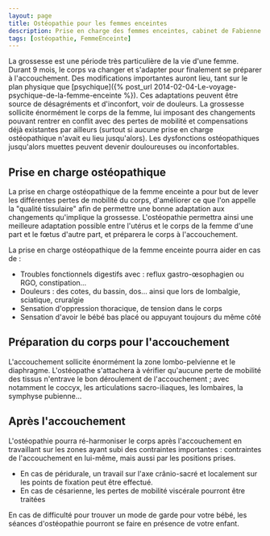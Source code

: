 ```yaml
---
layout: page
title: Ostéopathie pour les femmes enceintes
description: Prise en charge des femmes enceintes, cabinet de Fabienne Krotoff & Charlotte Wang, 75015 Paris - 01 45 31 98 48
tags: [ostéopathie, FemmeEnceinte]
---
```


La grossesse est une période très particulière de la vie d'une femme. Durant 9 mois, le corps va changer et s'adapter pour finalement se préparer à l'accouchement. Des modifications importantes auront lieu, tant sur le plan physique que [psychique]({% post_url 2014-02-04-Le-voyage-psychique-de-la-femme-enceinte %}). Ces adaptations peuvent être source de désagréments et d'inconfort, voir de douleurs. La grossesse sollicite énormément le corps de la femme, lui imposant des changements pouvant rentrer en conflit avec des pertes de mobilité et compensations déjà existantes par ailleurs (surtout si aucune prise en charge ostéopathique n'avait eu lieu jusqu'alors). Les dysfonctions ostéopathiques jusqu'alors muettes peuvent devenir douloureuses ou inconfortables.

## Prise en charge ostéopathique

La prise en charge ostéopathique de la femme enceinte a pour but de lever les différentes pertes de mobilité du corps, d'améliorer ce que l'on appelle la "qualité tissulaire" afin de permettre une bonne adaptation aux changements qu'implique la grossesse. L'ostéopathie permettra ainsi une meilleure adaptation possible entre l'utérus et le corps de la femme d'une part et le fœtus d'autre part, et préparera le corps à l'accouchement.

La prise en charge ostéopathique de la femme enceinte pourra aider en cas de :

- Troubles fonctionnels digestifs avec : reflux gastro-œsophagien ou RGO, constipation...
- Douleurs : des cotes, du bassin, dos... ainsi que lors de lombalgie, sciatique, cruralgie
- Sensation d'oppression thoracique, de tension dans le corps
- Sensation d'avoir le bébé bas placé ou appuyant toujours du même côté

## Préparation du corps pour l'accouchement

L'accouchement sollicite énormément la zone lombo-pelvienne et le diaphragme. L'ostéopathe s'attachera à vérifier qu'aucune perte de mobilité des tissus n'entrave le bon déroulement de l'accouchement ; avec notamment le coccyx, les articulations sacro-iliaques, les lombaires, la symphyse pubienne...

## Après l'accouchement

L'ostéopathie pourra ré-harmoniser le corps après l'accouchement en travaillant sur les zones ayant subi des contraintes importantes : contraintes de l'accouchement en lui-même, mais aussi par les positions prises.

- En cas de péridurale, un travail sur l'axe crânio-sacré et localement sur les points de fixation peut être effectué.
- En cas de césarienne, les pertes de mobilité viscérale pourront être traitées

En cas de difficulté pour trouver un mode de garde pour votre bébé, les séances d'ostéopathie pourront se faire en présence de votre enfant.
